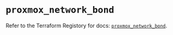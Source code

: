 # `proxmox_network_bond`

Refer to the Terraform Registory for docs: [`proxmox_network_bond`](https://www.terraform.io/docs/providers/proxmox/r/network_bond).
